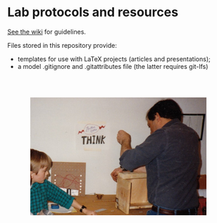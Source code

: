 # Lab protocols and resources

[See the wiki](https://github.com/andrewzeitlin/ZeitlinLab/wiki) for guidelines.

Files stored in this repository provide:
- templates for use with LaTeX projects (articles and presentations);
- a model .gitignore and .gitattributes file (the latter requires git-lfs)

<br />
<br />


<p align="center">
<img src="assets/img/ZeitlinLabsThink.jpg" alt="The original Zeitlin lab" width="400">
</p>
